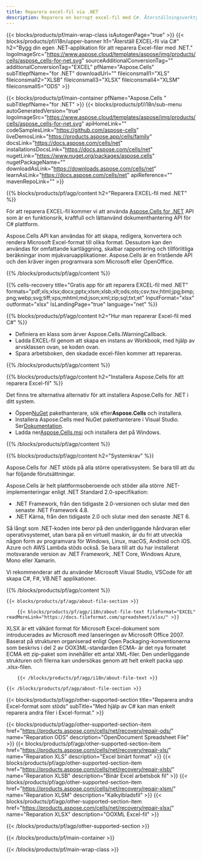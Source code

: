 ```yaml
---
title: Reparera excel-fil via .NET
description: Reparera en korrupt excel-fil med C#. Återställningsverktyg för att reparera skadad excel-fil inom .NET-applikationen.
---
```

{{< blocks/products/pf/main-wrap-class isAutogenPage="true" >}}
{{< blocks/products/pf/i18n/upper-banner h1="Återställ EXCEL-fil via C#" h2="Bygg din egen .NET-applikation för att reparera Excel-filer med .NET." logoImageSrc="https://www.aspose.cloud/templates/aspose/img/products/cells/aspose_cells-for-net.svg" sourceAdditionalConversionTag="" additionalConversionTag="EXCEL" pfName="Aspose.Cells" subTitlepfName="for .NET" downloadUrl="" fileiconsmall1="XLS" fileiconsmall2="XLSB" fileiconsmall3="XLSX" fileiconsmall4="XLSM" fileiconsmall5="ODS" >}}

{{< blocks/products/pf/main-container pfName="Aspose.Cells " subTitlepfName="for .NET" >}}
{{< blocks/products/pf/i18n/sub-menu autoGeneratedVersion="true" logoImageSrc="https://www.aspose.cloud/templates/aspose/img/products/cells/aspose_cells-for-net.svg" apiHomeLink="" codeSamplesLink="https://github.com/aspose-cells" liveDemosLink="https://products.aspose.app/cells/family" docsLink="https://docs.aspose.com/cells/net" installationsDocsLink="https://docs.aspose.com/cells/net" nugetLink="https://www.nuget.org/packages/aspose.cells" nugetPackageName="" downloadAsLink="https://downloads.aspose.com/cells/net" learnAsLink="https://docs.aspose.com/cells/net" apiReference="" mavenRepoLink="" >}}

{{% blocks/products/pf/agp/content h2="Reparera EXCEL-fil med .NET" %}}

 För att reparera EXCEL-fil kommer vi att använda
 [Aspose.Cells for .NET](https://products.aspose.com/cells/net) 
 API som är en funktionsrik, kraftfull och lättanvänd dokumenthantering API för C# plattform.
 
 Aspose.Cells API kan användas för att skapa, redigera, konvertera och rendera Microsoft Excel-format till olika format. Dessutom kan den användas för omfattande kartläggning, skalbar rapportering och tillförlitliga beräkningar inom mjukvaruapplikationer. Aspose.Cells är en fristående API och den kräver ingen programvara som Microsoft eller OpenOffice.

{{% /blocks/products/pf/agp/content %}}

{{% cells-recovery title="Gratis app för att reparera EXCEL-fil med .NET" formats="pdf;xls;xlsx;docx;pptx;xlsm;xlsb;xlt;ods;ots;csv;tsv;html;jpg;bmp;png;webp;svg;tiff;xps;mhtml;md;json;xml;zip;sql;txt;et" InputFormat="xlsx" outformat="xlsx" IsLandingPage="true" language="net" %}}

{{% blocks/products/pf/agp/content h2="Hur man reparerar Excel-fil med C#" %}}

+ Definiera en klass som ärver Aspose.Cells.IWarningCallback.
+ Ladda EXCEL-fil genom att skapa en instans av Workbook, med hjälp av arvsklassen ovan, se koden ovan.
+ Spara arbetsboken, den skadade excel-filen kommer att repareras.

{{% /blocks/products/pf/agp/content %}}


{{% blocks/products/pf/agp/content h2="Installera Aspose.Cells för att reparera Excel-fil" %}}

Det finns tre alternativa alternativ för att installera Aspose.Cells for .NET i ditt system.
-  Öppen[NuGet](https://www.nuget.org/packages/aspose.cells) pakethanterare, sök efter**Aspose.Cells** och installera.
-  Installera Aspose.Cells med NuGet pakethanterare i Visual Studio. Ser[Dokumentation](https://docs.aspose.com/cells/net/getting-started/#install-asposecells-through-nuget). 
-  Ladda ner[Aspose.Cells.msi](https://releases.aspose.com/cells/net/) och installera det på Windows.

{{% /blocks/products/pf/agp/content %}}

    
{{% blocks/products/pf/agp/content h2="Systemkrav" %}}

 Aspose.Cells for .NET stöds på alla större operativsystem. Se bara till att du har följande förutsättningar.
 
Aspose.Cells är helt plattformsoberoende och stöder alla större .NET-implementeringar enligt .NET Standard 2.0-specifikation:
-  .NET Framework, från den tidigaste 2.0-versionen och slutar med den senaste .NET Framework 4.8.
-  .NET Kärna, från den tidigaste 2.0 och slutar med den senaste .NET 6.

Så långt som .NET-koden inte beror på den underliggande hårdvaran eller operativsystemet, utan bara på en virtuell maskin, är du fri att utveckla någon form av programvara för Windows, Linux, macOS, Android och iOS. Azure och AWS Lambda stöds också. Se bara till att du har installerat motsvarande version av .NET Framework, .NET Core, Windows Azure, Mono eller Xamarin.

Vi rekommenderar att du använder Microsoft Visual Studio, VSCode för att skapa C#, F#, VB.NET applikationer.

{{% /blocks/products/pf/agp/content %}}
    
    
<!-- aboutfile Starts -->

    {{< blocks/products/pf/agp/about-file-section >}}

        {{< blocks/products/pf/agp/i18n/about-file-text fileFormat="EXCEL" readMoreLink="https://docs.fileformat.com/spreadsheet/xlsx/" >}}
XLSX är ett välkänt format för Microsoft Excel-dokument som introducerades av Microsoft med lanseringen av Microsoft Office 2007. Baserat på strukturen organiserad enligt Open Packaging-konventionerna som beskrivs i del 2 av OOX3ML-standarden ECMA- är det nya formatet ECMA ett zip-paket som innehåller ett antal XML-filer. Den underliggande strukturen och filerna kan undersökas genom att helt enkelt packa upp .xlsx-filen.

        {{< /blocks/products/pf/agp/i18n/about-file-text >}}

    {{< /blocks/products/pf/agp/about-file-section >}}

<!-- aboutfile Ends -->

{{< blocks/products/pf/agp/other-supported-section title="Reparera andra Excel-format som stöds" subTitle="Med hjälp av C# kan man enkelt reparera andra filer i Excel-format." >}}

{{< blocks/products/pf/agp/other-supported-section-item href="https://products.aspose.com/cells/net/recovery/repair-ods/" name="Reparation ODS" description="OpenDocument Spreadsheet File" >}}
{{< blocks/products/pf/agp/other-supported-section-item href="https://products.aspose.com/cells/net/recovery/repair-xls/" name="Reparation XLS" description="Excel binärt format" >}}
{{< blocks/products/pf/agp/other-supported-section-item href="https://products.aspose.com/cells/net/recovery/repair-xlsb/" name="Reparation XLSB" description="Binär Excel arbetsbok fil" >}}
{{< blocks/products/pf/agp/other-supported-section-item href="https://products.aspose.com/cells/net/recovery/repair-xlsm/" name="Reparation XLSM" description="Kalkylbladsfil" >}}
{{< blocks/products/pf/agp/other-supported-section-item href="https://products.aspose.com/cells/net/recovery/repair-xlsx/" name="Reparation XLSX" description="OOXML Excel-fil" >}}

{{< /blocks/products/pf/agp/other-supported-section >}}

{{< /blocks/products/pf/main-container >}}
    
{{< /blocks/products/pf/main-wrap-class >}}
